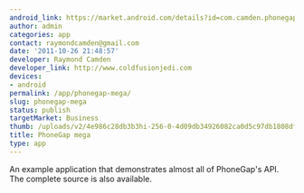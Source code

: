 ```yaml
---
android_link: https://market.android.com/details?id=com.camden.phonegapmega&feature=search_result
author: admin
categories: app
contact: raymondcamden@gmail.com
date: '2011-10-26 21:48:57'
developer: Raymond Camden
developer_link: http://www.coldfusionjedi.com
devices: 
- android
permalink: /app/phonegap-mega/
slug: phonegap-mega
status: publish
targetMarket: Business
thumb: /uploads/v2/4e986c28db3b3hi-256-0-4d09db34926082ca0d5c97db1808df47c154ae72.png
title: PhoneGap mega
type: app
---
```


An example application that demonstrates almost all of PhoneGap's API. The complete source is also available.